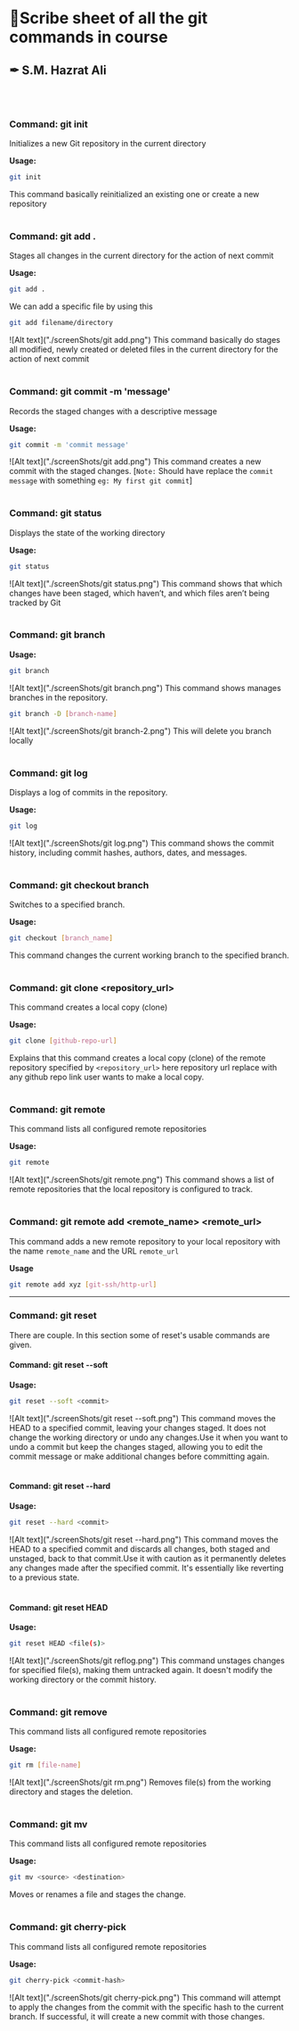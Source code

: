 # 📝Scribe sheet of all the git commands in course

## ✒ S.M. Hazrat Ali

<br/><br/>

### Command: git init

Initializes a new Git repository in the current directory

**Usage:**

```sh
git init
```

This command basically reinitialized an existing one or create a new repository
<br/> <br/>

### Command: git add .

Stages all changes in the current directory for the action of next commit

**Usage:**

```sh
git add .
```

We can add a specific file by using this

```sh
git add filename/directory
```

![Alt text]("./screenShots/git add.png")
This command basically do stages all modified, newly created or deleted files in the current directory for the action of next commit
<br/><br/>

### Command: git commit -m 'message'

Records the staged changes with a descriptive message

**Usage:**

```sh
git commit -m 'commit message'
```

![Alt text]("./screenShots/git add.png")
This command creates a new commit with the staged changes. [`Note:` Should have replace the `commit message` with something `eg: My first git commit`]
<br/> <br/>

### Command: git status

Displays the state of the working directory

**Usage:**

```sh
git status
```

![Alt text]("./screenShots/git status.png")
This command shows that which changes have been staged, which haven’t, and which files aren’t being tracked by Git
<br/> <br/>

### Command: git branch

**Usage:**

```sh
git branch
```

![Alt text]("./screenShots/git branch.png")
This command shows manages branches in the repository.

```sh
git branch -D [branch-name]
```

![Alt text]("./screenShots/git branch-2.png")
This will delete you branch locally
<br/> <br/>

### Command: git log

Displays a log of commits in the repository.

**Usage:**

```sh
git log
```

![Alt text]("./screenShots/git log.png")
This command shows the commit history, including commit hashes, authors, dates, and messages.
<br/><br/>

### Command: git checkout branch

Switches to a specified branch.

**Usage:**

```sh
git checkout [branch_name]
```

This command changes the current working branch to the specified branch.
<br/><br/>

### Command: git clone <repository_url>

This command creates a local copy (clone)

**Usage:**

```sh
git clone [github-repo-url]
```

Explains that this command creates a local copy (clone) of the remote repository specified by `<repository_url>` here repository url replace with any github repo link user wants to make a local copy.
<br/><br/>

### Command: git remote

This command lists all configured remote repositories

**Usage:**

```sh
git remote
```

![Alt text]("./screenShots/git remote.png")
This command shows a list of remote repositories that the local repository is configured to track.
<br/><br/>

### Command: git remote add <remote_name> <remote_url>

This command adds a new remote repository to your local repository with the name `remote_name` and the URL `remote_url`

**Usage**

```sh
git remote add xyz [git-ssh/http-url]
```

---

### Command: git reset

There are couple. In this section some of reset's usable commands are given.

#### Command: git reset --soft

**Usage:**

```sh
git reset --soft <commit>
```

![Alt text]("./screenShots/git reset --soft.png")
This command moves the HEAD to a specified commit, leaving your changes staged. It does not change the working directory or undo any changes.Use it when you want to undo a commit but keep the changes staged, allowing you to edit the commit message or make additional changes before committing again.
<br/><br/>

#### Command: git reset --hard

**Usage:**

```sh
git reset --hard <commit>
```

![Alt text]("./screenShots/git reset --hard.png")
This command moves the HEAD to a specified commit and discards all changes, both staged and unstaged, back to that commit.Use it with caution as it permanently deletes any changes made after the specified commit. It's essentially like reverting to a previous state.
<br/><br/>

#### Command: git reset HEAD

**Usage:**

```sh
git reset HEAD <file(s)>
```

![Alt text]("./screenShots/git reflog.png")
This command unstages changes for specified file(s), making them untracked again. It doesn't modify the working directory or the commit history.
<br/><br/>

### Command: git remove

This command lists all configured remote repositories

**Usage:**

```sh
git rm [file-name]
```

![Alt text]("./screenShots/git rm.png")
Removes file(s) from the working directory and stages the deletion.
<br/><br/>

### Command: git mv

This command lists all configured remote repositories

**Usage:**

```sh
git mv <source> <destination>
```

Moves or renames a file and stages the change.
<br/><br/>

### Command: git cherry-pick

This command lists all configured remote repositories

**Usage:**

```sh
git cherry-pick <commit-hash>
```

![Alt text]("./screenShots/git cherry-pick.png")
This command will attempt to apply the changes from the commit with the specific hash to the current branch. If successful, it will create a new commit with those changes.
<br/><br/>
